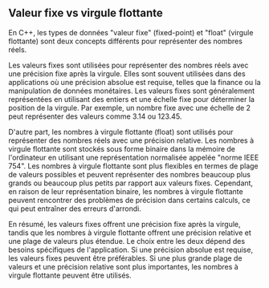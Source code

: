 
## Valeur fixe vs virgule flottante

En C++, les types de données "valeur fixe" (fixed-point) et "float" (virgule flottante) sont deux concepts différents pour représenter des nombres réels.

Les valeurs fixes sont utilisées pour représenter des nombres réels avec une précision fixe après la virgule. Elles sont souvent utilisées dans des applications où une précision absolue est requise, telles que la finance ou la manipulation de données monétaires. Les valeurs fixes sont généralement représentées en utilisant des entiers et une échelle fixe pour déterminer la position de la virgule. Par exemple, un nombre fixe avec une échelle de 2 peut représenter des valeurs comme 3.14 ou 123.45.

D'autre part, les nombres à virgule flottante (float) sont utilisés pour représenter des nombres réels avec une précision relative. Les nombres à virgule flottante sont stockés sous forme binaire dans la mémoire de l'ordinateur en utilisant une représentation normalisée appelée "norme IEEE 754". Les nombres à virgule flottante sont plus flexibles en termes de plage de valeurs possibles et peuvent représenter des nombres beaucoup plus grands ou beaucoup plus petits par rapport aux valeurs fixes. Cependant, en raison de leur représentation binaire, les nombres à virgule flottante peuvent rencontrer des problèmes de précision dans certains calculs, ce qui peut entraîner des erreurs d'arrondi.

En résumé, les valeurs fixes offrent une précision fixe après la virgule, tandis que les nombres à virgule flottante offrent une précision relative et une plage de valeurs plus étendue. Le choix entre les deux dépend des besoins spécifiques de l'application. Si une précision absolue est requise, les valeurs fixes peuvent être préférables. Si une plus grande plage de valeurs et une précision relative sont plus importantes, les nombres à virgule flottante peuvent être utilisés.